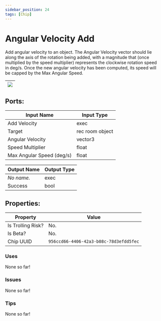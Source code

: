 ```yaml
---
sidebar_position: 24
tags: [Chip]
---
```


# Angular Velocity Add


Add angular velocity to an object. The Angular Velocity vector should lie along the axis of the rotation being added, with a magnitude that (once multiplied by the speed multiplier) represents the clockwise rotation speed in deg/s. Once the new angular velocity has been computed, its speed will be capped by the Max Angular Speed.

| ![](https://images-ext-2.discordapp.net/external/MPmIaQzlEPmgGWlgi-WxBBXt0Bjv_zWPkg1y1f_sy3s/https/www.recroomcircuits.com/image/circuit/absolute-value?width=206&height=108) |
|-----|

## Ports:

| Input Name | Input Type |
|-----------|-----------|
| Add Velocity | exec |
| Target | rec room object |
| Angular Velocity | vector3 |
| Speed Multiplier | float |
| Max Angular Speed (deg/s) | float |

| Output Name | Output Type |
|-----------|-----------|
| *No name.* | exec |
| Success | bool |

## Properties:

| Property  | Value |
|-------------------|-----------|
| Is Trolling Risk? | No. |
| Is Beta? | No. |
| Chip UUID | `956ccd66-4406-42a3-b08c-78d3efdd5fec` |

### Uses
None so far!

### Issues
None so far!

### Tips
None so far!
